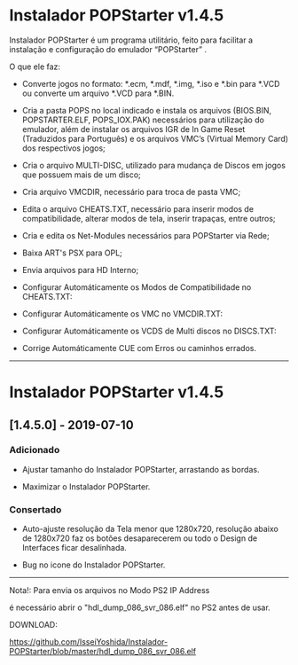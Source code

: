 # Instalador POPStarter v1.4.5

Instalador POPStarter é um programa utilitário, feito para facilitar a instalação e configuração do emulador “POPStarter” .

O que ele faz:

- Converte jogos no formato: *.ecm, *.mdf, *.img, *.iso e *.bin para *.VCD ou converte um arquivo *.VCD para *.BIN.

- Cria a pasta POPS no local indicado e instala os arquivos (BIOS.BIN, POPSTARTER.ELF, POPS_IOX.PAK) necessários para utilização do emulador, além de instalar os arquivos IGR de In Game Reset (Traduzidos para Português) e os arquivos VMC’s (Virtual Memory Card) dos respectivos jogos;

- Cria o arquivo MULTI-DISC, utilizado para mudança de Discos em jogos que possuem mais de um disco;

- Cria arquivo VMCDIR, necessário para troca de pasta VMC;

- Edita o arquivo CHEATS.TXT, necessário para inserir modos de compatibilidade, alterar modos de tela, inserir trapaças, entre outros;

- Cria e edita os Net-Modules necessários para POPStarter via Rede;

- Baixa ART's PSX para OPL;

- Envia arquivos para HD Interno;

- Configurar Automáticamente os Modos de Compatibilidade no CHEATS.TXT:

- Configurar Automáticamente os VMC no VMCDIR.TXT:

- Configurar Automáticamente os VCDS de Multi discos no DISCS.TXT:

-  Corrige Automáticamente CUE com Erros ou caminhos errados.

----------------------------------------------------------



# Instalador POPStarter v1.4.5

## [1.4.5.0] - 2019-07-10

### Adicionado

- Ajustar tamanho do Instalador POPStarter, arrastando as bordas.

- Maximizar o Instalador POPStarter.

### Consertado

- Auto-ajuste resolução da Tela menor que 1280x720, resolução abaixo de 1280x720 faz os botões desaparecerem ou todo o Design de Interfaces ficar desalinhada.

- Bug no icone do Instalador POPStarter.

----------------------------------------------------------

Nota!: Para envia os arquivos no Modo PS2 IP Address

é necessário abrir o "hdl_dump_086_svr_086.elf" no PS2 antes de usar.

DOWNLOAD:

https://github.com/IsseiYoshida/Instalador-POPStarter/blob/master/hdl_dump_086_svr_086.elf

